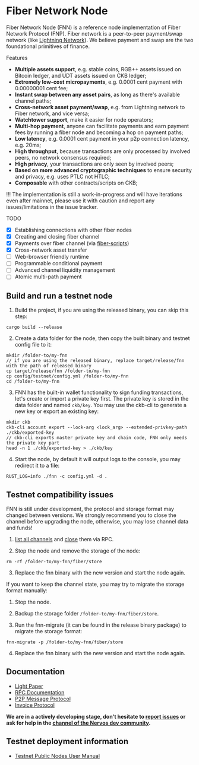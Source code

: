 # Fiber Network Node

Fiber Network Node (FNN) is a reference node implementation of Fiber Network Protocol (FNP). Fiber network is a peer-to-peer payment/swap network (like [Lightning Network](https://lightning.network/)). We believe payment and swap are the two foundational primitives of finance.

Features

- **Multiple assets support**, e.g. stable coins, RGB++ assets issued on Bitcoin ledger, and UDT assets issued on CKB ledger;
- **Extremely low-cost micropayments**, e.g. 0.0001 cent payment with 0.00000001 cent fee;
- **Instant swap between any asset pairs**, as long as there's available channel paths;
- **Cross-network asset payment/swap**, e.g. from Lightning network to Fiber network, and vice versa;
- **Watchtower support**, make it easier for node operators;
- **Multi-hop payment**, anyone can facilitate payments and earn payment fees by running a fiber node and becoming a hop on payment paths;
- **Low latency**, e.g. 0.0001 cent payment in your p2p connection latency, e.g. 20ms;
- **High throughput**, because transactions are only processed by involved peers, no network consensus required;
- **High privacy**, your transactions are only seen by involved peers;
- **Based on more advanced cryptographic techniques** to ensure security and privacy, e.g. uses PTLC not HTLC;
- **Composable** with other contracts/scripts on CKB;

!!! The implementation is still a work-in-progress and will have iterations even after mainnet, please use it with caution and report any issues/limitations in the issue tracker.

TODO

- [x] Establishing connections with other fiber nodes
- [x] Creating and closing fiber channel
- [x] Payments over fiber channel (via [fiber-scripts])
- [x] Cross-network asset transfer
- [ ] Web-browser friendly runtime
- [ ] Programmable conditional payment
- [ ] Advanced channel liquidity management
- [ ] Atomic multi-path payment

## Build and run a testnet node

1. Build the project, if you are using the released binary, you can skip this step:

```
cargo build --release
```

2. Create a data folder for the node, then copy the built binary and testnet config file to it:

```
mkdir /folder-to/my-fnn
// if you are using the released binary, replace target/release/fnn with the path of released binary
cp target/release/fnn /folder-to/my-fnn
cp config/testnet/config.yml /folder-to/my-fnn
cd /folder-to/my-fnn
```

3. FNN has the built-in wallet functionality to sign funding transactions, let's create or import a private key first. The private key is stored in the data folder and named `ckb/key`. You may use the ckb-cli to generate a new key or export an existing key:

```
mkdir ckb
ckb-cli account export --lock-arg <lock_arg> --extended-privkey-path ./ckb/exported-key
// ckb-cli exports master private key and chain code, FNN only needs the private key part
head -n 1 ./ckb/exported-key > ./ckb/key
```

4. Start the node, by default it will output logs to the console, you may redirect it to a file:

```
RUST_LOG=info ./fnn -c config.yml -d .
```

## Testnet compatibility issues

FNN is still under development, the protocol and storage format may changed between versions. We strongly recommend you to close the channel before upgrading the node, otherwise, you may lose channel data and funds!

1. [list all channels](./src/rpc/README.md#channel-list_channels) and [close](./src/rpc/README.md#channel-shutdown_channel) them via RPC.

2. Stop the node and remove the storage of the node:

```
rm -rf /folder-to/my-fnn/fiber/store
```

3. Replace the fnn binary with the new version and start the node again.


If you want to keep the channel state, you may try to migrate the storage format manually:

1. Stop the node.

2. Backup the storage folder `/folder-to/my-fnn/fiber/store`.

3. Run the fnn-migrate (it can be found in the release binary package) to migrate the storage format:

```
fnn-migrate -p /folder-to/my-fnn/fiber/store
```

4. Replace the fnn binary with the new version and start the node again.

## Documentation

* [Light Paper](./docs/light-paper.md)
* [RPC Documentation](./src/rpc/README.md)
* [P2P Message Protocol](./docs/specs/p2p-message.md)
* [Invoice Protocol](./docs/specs/payment-invoice.md)

**We are in a actively developing stage, don't hesitate to [report issues](https://github.com/nervosnetwork/fiber/issues) or ask for help in the [channel of the Nervos dev community](https://discord.gg/c5gntbFd).**

## Testnet deployment information

* [Testnet Public Nodes User Manual](./docs/testnet-nodes.md)

[fiber-scripts]: https://github.com/nervosnetwork/fiber-scripts
